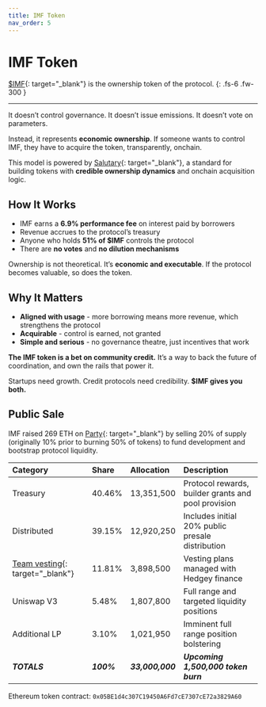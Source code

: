 ```yaml
---
title: IMF Token
nav_order: 5
---
```


# IMF Token

[$IMF](https://dexscreener.com/ethereum/0x59d813c1d0266278e2f5f146c0e222a6cfea83df){: target="_blank"} is the ownership token of the protocol.
{: .fs-6 .fw-300 }

---

It doesn’t control governance. It doesn’t issue emissions. It doesn’t vote on parameters.

Instead, it represents **economic ownership**. If someone wants to control IMF, they have to acquire the token, transparently, onchain.

This model is powered by [Salutary](https://salutary.io){: target="_blank"}, a standard for building tokens with **credible ownership dynamics** and onchain acquisition logic.

## How It Works

- IMF earns a **6.9% performance fee** on interest paid by borrowers  
- Revenue accrues to the protocol’s treasury  
- Anyone who holds **51% of $IMF** controls the protocol  
- There are **no votes** and **no dilution mechanisms**

Ownership is not theoretical. It’s **economic and executable**. If the protocol becomes valuable, so does the token.

## Why It Matters

- **Aligned with usage** - more borrowing means more revenue, which strengthens the protocol  
- **Acquirable** - control is earned, not granted  
- **Simple and serious** - no governance theatre, just incentives that work

**The IMF token is a bet on community credit.** It’s a way to back the future of coordination, and own the rails that power it.

 Startups need growth. Credit protocols need credibility. **$IMF gives you both.**

## Public Sale

IMF raised 269 ETH on [Party](https://www.party.app/party/0xaaFE7aeE7da5dB8DD4a2D6a3e43F576876E6452E){: target="_blank"} by selling 20% of supply (originally 10% prior to burning 50% of tokens) to fund development and bootstrap protocol liquidity.
 
 | Category | Share | Allocation | Description |
 |:---|:---|:---|:---|
 | Treasury | 40.46% | 13,351,500 | Protocol rewards, builder grants and pool provision |
 | Distributed | 39.15% | 12,920,250 | Includes initial 20% public presale distribution |
 | [Team vesting](https://app.hedgey.finance/vesting/issuer/ethereum/0x05be1d4c307c19450a6fd7ce7307ce72a3829a60){: target="_blank"}  | 11.81% | 3,898,500 | Vesting plans managed with Hedgey finance |
 | Uniswap V3 | 5.48% | 1,807,800 | Full range and targeted liquidity positions |
 | Additional LP | 3.10% | 1,021,950 | Imminent full range position bolstering |
 | ***TOTALS*** | ***100%*** | ***33,000,000*** | ***Upcoming 1,500,000 token burn*** |
 
Ethereum token contract: `0x05BE1d4c307C19450A6Fd7cE7307cE72a3829A60`